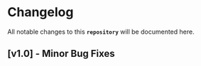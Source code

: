 # Changelog

<p align = "justify">All notable changes to this <code><b>repository</b></code> will be documented here.</p>

<div align = "justify">

## [v1.0] - Minor Bug Fixes


</div>
